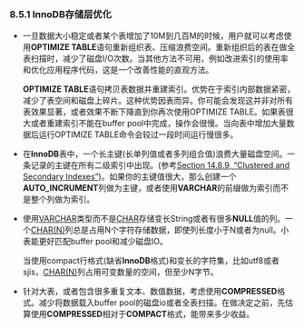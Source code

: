 ### 8.5.1  InnoDB存储层优化

* 一旦数据大小稳定或者某个表增加了10M到几百M的时候，用户就可以考虑使用**OPTIMIZE TABLE**语句重新组织表、压缩浪费空间。重新组织后的表在做全表扫描时，减少了磁盘I/O次数。当其他方法不可用，例如改进索引的使用率和优化应用程序代码，这是一个改善性能的直观方法。

    **OPTIMIZE TABLE**语句拷贝表数据并重建索引。优势在于索引内部数据紧密，减少了表空间和磁盘上碎片。这种优势因表而异。你可能会发现这并非对所有表效果显著，或者效果不断下降直到你再次使用OPTIMIZE TABLE。如果表很大或者重建索引不能在buffer pool中完成，操作会很慢。当向表中增加大量数据后运行OPTIMIZE TABLE命令会较过一段时间运行慢很多。
    
* 在**InnoDB**表中，一个长主键(长单列值或者多列组合值)浪费大量磁盘空间。一条记录的主键在所有二级索引中出现。(参考[Section 14.8.9, “Clustered and Secondary Indexes”](TODO))。如果你的主键值很大，那么创建一个**AUTO_INCRUMENT**列做为主键，或者使用**VARCHAR**的前缀做为索引而不是整个列做为索引。

* 使用[VARCHAR](TODO)类型而不是[CHAR](TODO)存储变长String或者有很多**NULL**值的列。一个[CHAR(N)](TODO)列总是占用N个字符存储数据，即使列长度小于N或者为null。小表能更好匹配buffer pool和减少磁盘IO。

     当使用compact行格式(缺省**InnoDB**格式)和变长的字符集，比如utf8或者sjis，[CHAR(N)](TODO)列占用可变数量的空间，但至少N字节。

* 针对大表，或者包含很多重复文本、数值数据，考虑使用**COMPRESSED**格式。减少将数据载入buffer pool的磁盘io或者全表扫描。在做决定之前，先估算使用**COMPRESSED**相对于**COMPACT**格式，能带来多少收益。
